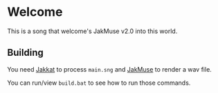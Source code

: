 Welcome
=======

This is a song that welcome's JakMuse v2.0 into this world.

Building
--------

You need [Jakkat](https://github.com/alzwded/Jakkat) to process `main.sng` and [JakMuse](https://github.com/alzwded/JakMuse) to render a wav file.

You can run/view `build.bat` to see how to run those commands.
